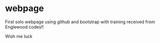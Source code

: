 webpage
=======

First solo webpage using github and bootstrap with training received from Englewood codes!!

Wish me luck
